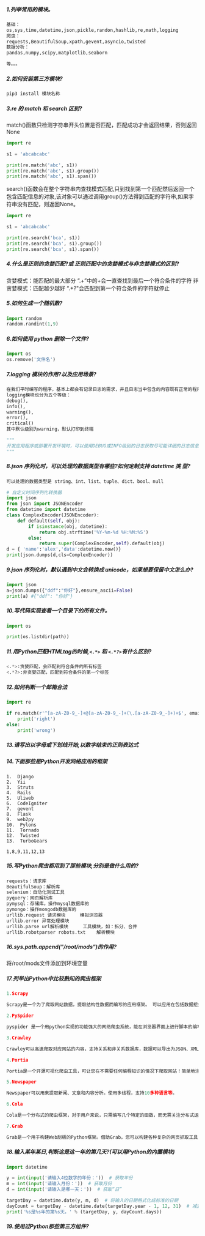 ##### 1.列举常用的模块。
```python
基础：
os,sys,time,datetime,json,pickle,randon,hashlib,re,math,logging
爬虫：
requests,BeautifulSoup,xpath,gevent,asyncio,twisted
数据分析：
pandas,numpy,scipy,matplotlib,seaborn

等。。。
```
##### 2.如何安装第三方模块?
```python
pip3 install 模块名称
```
##### 3.re 的 match 和 search 区别?
match()函数只检测字符串开头位置是否匹配，匹配成功才会返回结果，否则返回None
```python
import re

s1 = 'abcabcabc'

print(re.match('abc', s1))
print(re.match('abc', s1).group())
print(re.match('abc', s1).span())
```
search()函数会在整个字符串内查找模式匹配,只到找到第一个匹配然后返回一个包含匹配信息的对象,该对象可以通过调用group()方法得到匹配的字符串,如果字符串没有匹配，则返回None。
```python
import re

s1 = 'abcabcabc'

print(re.search('bca', s1))
print(re.search('bca', s1).group())
print(re.search('bca', s1).span())
```
##### 4.什么是正则的贪婪匹配?或 正则匹配中的贪婪模式与非贪婪模式的区别?
贪婪模式：能匹配的最大部分
“.+”中的+会一直查找到最后一个符合条件的字符
非贪婪模式：匹配越少越好
“.+?"会匹配到第一个符合条件的字符就停止
##### 5.如何生成一个随机数?
```python
import random
random.randint(1,9)
```
##### 6.如何使用 python 删除一个文件?
```python
import os
os.remove('文件名')
```
##### 7.logging 模块的作用?以及应用场景?
```python
在我们平时编写的程序，基本上都会有记录日志的需求，并且日志当中包含的内容既有正常的程序访问，又有错误，警告等信息输出，在python的logging模块当中就提供了标准的日志接口，可以通过它来存储各种格式的日志.
logging模块也分为五个等级：
debug(),
info(),
warning(),
error(),
critical()
其中默认级别为warning，默认打印到终端

"""
开发应用程序或部署开发环境时，可以使用DEBUG或INFO级别的日志获取尽可能详细的日志信息来进行开发或部署调试；应用上线或部署生产环境时，应该使用WARNING或ERROR或CRITICAL级别的日志来降低机器的I/O压力和提高获取错误日志信息的效率。
"""
```
##### 8.json 序列化时，可以处理的数据类型有哪些?如何定制支持 datetime 类 型?
```python
可以处理的数据类型是 string、int、list、tuple、dict、bool、null

# 自定义时间序列化转换器
import json
from json import JSONEncoder
from datetime import datetime
class ComplexEncoder(JSONEncoder):
    def default(self, obj):
        if isinstance(obj, datetime):
            return obj.strftime('%Y-%m-%d %H:%M:%S')
        else:
            return super(ComplexEncoder,self).default(obj)
d = { 'name':'alex','data':datetime.now()}
print(json.dumps(d,cls=ComplexEncoder))
```
##### 9.json 序列化时，默认遇到中文会转换成 unicode，如果想要保留中文怎么办?
```python
import json
a=json.dumps({"ddf":"你好"},ensure_ascii=False)
print(a) #{"ddf": "你好"}
```
##### 10.写代码实现查看一个目录下的所有文件。
```python
import os

print(os.listdir(path))
```
##### 11.用Python匹配HTMLtag的时候,`<.*>` 和 `<.*?>`有什么区别?
```python
<.*>:贪婪匹配，会匹配到符合条件的所有标签
<.*?>:非贪婪匹配，匹配到符合条件的第一个标签
```
##### 12.如何判断一个邮箱合法
```python
import re

if re.match(r'^[a-zA-Z0-9_-]+@[a-zA-Z0-9_-]+(\.[a-zA-Z0-9_-]+)+$', email):
    print('right')
else:
    print('wrong')
```
##### 13.请写出以字母或下划线开始,以数字结束的正则表达式
##### 14.下面那些是Python开发网络应用的框架
```
1.  Django
2.  Yii
3.  Struts
4.  Rails
5.  Uliweb
6.  CodeIgniter
7.  gevent
8.  Flask
9.  web2py
10.  Pylons
11.  Tornado
12.  Twisted
13.  TurboGears

1,8,9,11,12,13
```
##### 15.写Python爬虫都用到了那些模块,分别是做什么用的?
```python
requests：请求库
BeautifulSoup：解析库
selenium：自动化测试工具
pyquery：网页解析库
pymysql：存储库。操作mysql数据库的
pymongo：操作mongodb数据库的
urllib.request 请求模块  　　模拟浏览器
urllib.error 异常处理模块
urllib.parse url解析模块  　　工具模块，如：拆分、合并
urllib.robotparser robots.txt    解析模块　　
```
##### 16.sys.path.append("/root/mods")的作用?
将/root/mods文件添加到环境变量
##### 17.列举出Python中比较熟知的爬虫框架
```python
1.Scrapy

Scrapy是一个为了爬取网站数据，提取结构性数据而编写的应用框架。 可以应用在包括数据挖掘，信息处理或存储历史数据等一系列的程序中。。用这个框架可以轻松爬下来如亚马逊商品信息之类的数据。

2.PySpider

pyspider 是一个用python实现的功能强大的网络爬虫系统，能在浏览器界面上进行脚本的编写，功能的调度和爬取结果的实时查看，后端使用常用的数据库进行爬取结果的存储，还能定时设置任务与任务优先级等。

3.Crawley

Crawley可以高速爬取对应网站的内容，支持关系和非关系数据库，数据可以导出为JSON、XML等。

4.Portia

Portia是一个开源可视化爬虫工具，可让您在不需要任何编程知识的情况下爬取网站！简单地注释您感兴趣的页面，Portia将创建一个蜘蛛来从类似的页面提取数据。

5.Newspaper

Newspaper可以用来提取新闻、文章和内容分析。使用多线程，支持10多种语言等。

6.Cola

Cola是一个分布式的爬虫框架，对于用户来说，只需编写几个特定的函数，而无需关注分布式运行的细节。任务会自动分配到多台机器上，整个过程对用户是透明的。

7.Grab

Grab是一个用于构建Web刮板的Python框架。借助Grab，您可以构建各种复杂的网页抓取工具，从简单的5行脚本到处理数百万个网页的复杂异步网站抓取工具。Grab提供一个API用于执行网络请求和处理接收到的内容，例如与HTML文档的DOM树进行交互。
```
##### 18.输入某年某日,判断这是这一年的第几天?(可以用Python的内置模块)
```python
import datetime

y = int(input('请输入4位数字的年份：'))  # 获取年份
m = int(input('请输入月份：'))  # 获取月份
d = int(input('请输入是哪一天：'))  # 获取“日”

targetDay = datetime.date(y, m, d)  # 将输入的日期格式化成标准的日期
dayCount = targetDay - datetime.date(targetDay.year - 1, 12, 31)  # 减去上一年最后一天
print('%s是%s年的第%s天。' % (targetDay, y, dayCount.days))
```
##### 19.使用过Python那些第三方组件?
